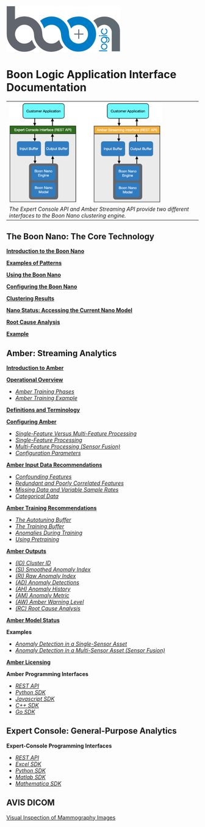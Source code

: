 ![Boon Logo](images/BoonLogic.png)
  
# Boon Logic Application Interface Documentation

<table class="table">
  <tr>
    <td><img src="images/overview.png" width="400"></td>  
  </tr>
  <tr>
    <td><em>The Expert Console API and Amber Streaming API provide two different interfaces to the Boon Nano clustering engine.</em></td>
  </tr>
</table>

## <a name="BoonNano"></a>The Boon Nano: The Core Technology

**[Introduction to the Boon Nano](docs/NanoDocs/Overview.md#Intro)**

**[Examples of Patterns](docs/NanoDocs/Overview.md#ExamplePatterns)**

**[Using the Boon Nano](docs/NanoDocs/Overview.md#Using)**

**[Configuring the Boon Nano](docs/NanoDocs/Overview.md#Configuration)**

**[Clustering Results](docs/NanoDocs/Overview.md#Results)**

**[Nano Status: Accessing the Current Nano Model](docs/NanoDocs/Overview.md#NanoStatus)**

**[Root Cause Analysis](docs/NanoDocs/Overview.md#RootCause)**

**[Example](docs/NanoDocs/Overview.md#Example)**


## <a name="Amber"></a>Amber: Streaming Analytics
**[Introduction to Amber](docs/AmberDocs/Overview.md/#Intro)**

**[Operational Overview](docs/AmberDocs/Overview.md/#Operation)**

* *[Amber Training Phases](docs/AmberDocs/Overview.md/#Operation)*
* *[Amber Training Example](docs/AmberDocs/Overview.md/#Operation_Example)*

**[Definitions and Terminology](docs/AmberDocs/Overview.md/#Definitions)**

**[Configuring Amber](docs/AmberDocs/Overview.md/#Configuring_Amber)**

* *[Single-Feature Versus Multi-Feature Processing](docs/AmberDocs/Overview.md/#Configuring_Amber)*
* *[Single-Feature Processing](docs/AmberDocs/Overview.md/#Single_Feature)*
* *[Multi-Feature Processing (Sensor Fusion)](docs/AmberDocs/Overview.md/#Multi_Feature)*
* *[Configuration Parameters](docs/AmberDocs/Overview.md/#Config_Params)*

**[Amber Input Data Recommendations](docs/AmberDocs/Overview.md/#Data_Input_Recommendations)**

* *[Confounding Features](docs/AmberDocs/Overview.md/#Confounding)*
* *[Redundant and Poorly Correlated Features](docs/AmberDocs/Overview.md/#Redundant)*
* *[Missing Data and Variable Sample Rates](docs/AmberDocs/Overview.md/#Missing)*
* *[Categorical Data](docs/AmberDocs/Overview.md/#Categorical)*

**[Amber Training Recommendations](docs/AmberDocs/Overview.md/#Training_Recommendations)**

* *[The Autotuning Buffer](docs/AmberDocs/Overview.md/#Autotuning_Buffer)*
* *[The Training Buffer](docs/AmberDocs/Overview.md/#Training_Buffer)*
* *[Anomalies During Training](docs/AmberDocs/Overview.md/#Anomalies_During_Training)*
* *[Using Pretraining](docs/AmberDocs/Overview.md/#Pretraining)*

**[Amber Outputs](docs/AmberDocs/Overview.md#Amber_Outputs)**

* *[(ID) Cluster ID](docs/AmberDocs/Overview.md#ID)*
* *[(SI) Smoothed Anomaly Index](docs/AmberDocs/Overview.md#SI)*
* *[(RI) Raw Anomaly Index](docs/AmberDocs/Overview.md#RI)*
* *[(AD) Anomaly Detections](docs/AmberDocs/Overview.md#AD)*
* *[(AH) Anomaly History](docs/AmberDocs/Overview.md#AH)*
* *[(AM) Anomaly Metric](docs/AmberDocs/Overview.md#AM)*
* *[(AW) Amber Warning Level](docs/AmberDocs/Overview.md#AW)*
* *[(RC) Root Cause Analysis](docs/AmberDocs/Overview.md#RC)*

**[Amber Model Status](docs/AmberDocs/Overview.md#Amber_Model)**  

**Examples**

* *[Anomaly Detection in a Single-Sensor Asset](docs/AmberDocs/SingleSensorExample/SingleSensorExample.md)*
* *[Anomaly Detection in a Multi-Sensor Asset (Sensor Fusion)](docs/AmberDocs/SensorFusionExample/SensorFusionExample.md)*

**[Amber Licensing](docs/Amber_License.md#Amber_Model)**

**Amber Programming Interfaces**

* *[REST API](docs/Amber_REST.md)*
* *[Python SDK](https://boonlogic.github.io/amber-python-sdk)*
* *[Javascript SDK](https://boonlogic.github.io/amber-javascript-sdk)*
* *[C++ SDK](https://boonlogic.github.io/amber-cpp-sdk)*
* *[Go SDK](https://boonlogic.github.io/amber-go-sdk)*

## <a name="Expert"></a>Expert Console: General-Purpose Analytics

**Expert-Console Programming Interfaces**

* *[REST API](static/index.html)*
* *[Excel SDK](https://boonlogic.github.io/expert-excel-sdk)*
* *[Python SDK](https://boonlogic.github.io/expert-python-sdk)*
* *[Matlab SDK](https://boonlogic.github.io/expert-matlab-sdk)*
* *[Mathematica SDK](https://boonlogic.github.io/expert-mathematica-sdk)*

## AVIS DICOM

[Visual Inspection of Mammography Images](https://boonlogic.github.io/AVIS-DICOM/)

